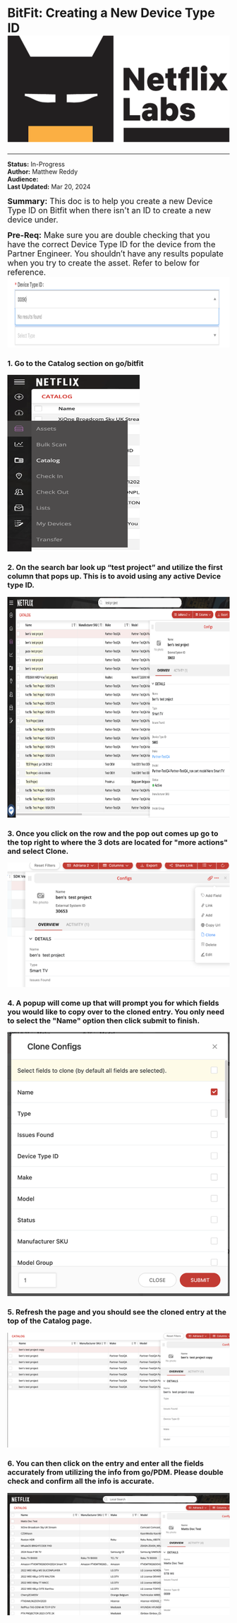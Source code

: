 # BitFit: Creating a New Device Type ID ![NO BAT?!](labsbat.png)


---

**Status:** In-Progress  
**Author:** Matthew Reddy  
**Audience:**   
**Last Updated:** Mar 20, 2024

<span style="font-size: large;">**Summary:** This doc is to help you create a new Device Type ID on Bitfit when there isn't an ID to create a new device under.</span>
 
<span style="font-size: large;">**Pre-Req:** Make sure you are double checking that you have the correct Device Type ID for the device from the Partner Engineer. You shouldn’t have any results populate when you try to create the asset. Refer to below for reference.</span>
<img src="bit1.png" width="800" height="160">

### 1. Go to the Catalog section on go/bitfit


   <img src="bit2.png" width="300" height="400">


### 2. On the search bar look up “test project” and utilize the first column that pops up. This is to avoid using any active Device type ID.
   <img src="bit3.png" width="800" height="500">

### 3. Once you click on the row and the pop out comes up go to the top right to where the 3 dots are located for "more actions" and select Clone.
   ![Alt Text](clone1.png)

### 4. A popup will come up that will prompt you for which fields you would like to copy over to the cloned entry. You only need to select the "Name" option then click submit to finish. 

   ![Alt Text](Clone2.png)

### 5. Refresh the page and you should see the cloned entry at the top of the Catalog page.
   ![Alt Text](clone3.png)

### 6. You can then click on the entry and enter all the fields accurately from utilizing the info from     go/PDM. Please double check and confirm all the info is accurate. 
   ![Alt Text](clone5.png)
